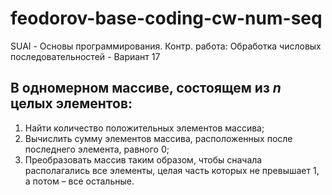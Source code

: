 # feodorov-base-coding-cw-num-seq

SUAI - Основы программирования. Контр. работа: Обработка числовых последовательностей - Вариант 17

## В одномерном массиве, состоящем из _n_ целых элементов:

1. Найти количество положительных элементов массива;
2. Вычислить сумму элементов массива, расположенных после последнего элемента, равного 0;
3. Преобразовать массив таким образом, чтобы сначала располагались все элементы, целая часть которых не превышает 1, а потом – все остальные.